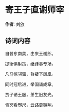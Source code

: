 # 寄王子直谢师宰

**作者**: 刘攽

## 诗词内容

自昔东南美，由来王谢郎。

提衡俱射策，继踵事专场。

凡马惊骐骥，群蜚下凤凰。

同时冠后进，举国诵成章。

贾子诸王服，萧生旧友光。

青冥看咫尺，云路更翱翔。

